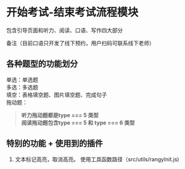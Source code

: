 <!-- 模块大标题 -->
# 开始考试-结束考试流程模块
<!-- 模块说明 -->
包含引导页面和听力、阅读、口语、写作四大部分

备注（目前口语只开发了线下预约，用户扫码可联系线下老师）

## 各种题型的功能划分
单选：单选题  <br/>
多选：多选题  <br/>
填空：表格填空题、图片填空题、完成句子 <br/>
拖动题：
> **听力拖动题都是type === 5 类型** <br/>
   **阅读拖动题包含type === 5 和 type === 6 类型** <br/>
   
## 特别的功能 + 使用到的插件 
1.  文本标记高亮，取消高亮。   使用工具函数路径（src/utils/rangyInit.js)






  
   
   	
	
